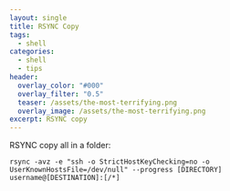 ```yaml
---
layout: single
title: RSYNC Copy
tags:
  - shell
categories:
  - shell
  - tips
header:
  overlay_color: "#000"
  overlay_filter: "0.5"
  teaser: /assets/the-most-terrifying.png
  overlay_image: /assets/the-most-terrifying.png
excerpt: RSYNC copy
---
```

RSYNC copy all in a folder:
```console
rsync -avz -e "ssh -o StrictHostKeyChecking=no -o UserKnownHostsFile=/dev/null" --progress [DIRECTORY] username@[DESTINATION]:[/*]
```
